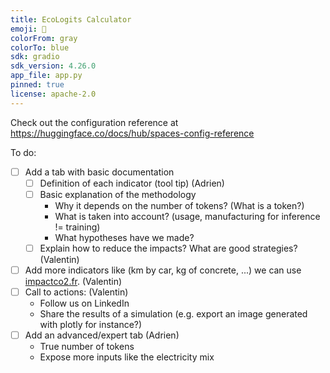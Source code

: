 ```yaml
---
title: EcoLogits Calculator
emoji: 🌱
colorFrom: gray
colorTo: blue
sdk: gradio
sdk_version: 4.26.0
app_file: app.py
pinned: true
license: apache-2.0
---
```


Check out the configuration reference at https://huggingface.co/docs/hub/spaces-config-reference


To do:

- [ ] Add a tab with basic documentation
    - [ ] Definition of each indicator (tool tip) (Adrien)
    - [ ] Basic explanation of the methodology 
        - Why it depends on the number of tokens? (What is a token?)
        - What is taken into account? (usage, manufacturing for inference != training)
        - What hypotheses have we made?
    - [ ] Explain how to reduce the impacts? What are good strategies? (Valentin)
- [ ] Add more indicators like (km by car, kg of concrete, ...) we can use [impactco2.fr](https://impactco2.fr/). (Valentin) 
- [ ] Call to actions: (Valentin) 
    - Follow us on LinkedIn
    - Share the results of a simulation (e.g. export an image generated with plotly for instance?)
- [ ] Add an advanced/expert tab (Adrien)
    - True number of tokens
    - Expose more inputs like the electricity mix
